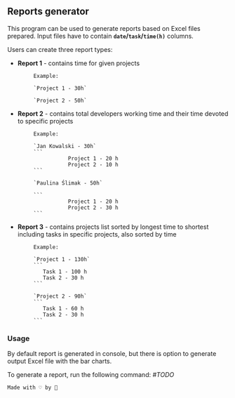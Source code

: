 ## Reports generator

This program can be used to generate reports based on Excel files prepared. Input files have to contain **`date`/`task`/`time(h)`** columns. 

Users can create three report types:

- **Report 1** - contains time for given projects

           Example:  

           `Project 1 - 30h`
           
           `Project 2 - 50h`

- **Report 2** - contains total developers working time and their time devoted to specific projects

           Example:
           
           `Jan Kowalski - 30h`
           ```
                      Project 1 - 20 h
                      Project 2 - 10 h
           ```
           
           `Paulina Ślimak - 50h`
           
           ```
                      Project 1 - 20 h
                      Project 2 - 30 h
           ```

- **Report 3** - contains projects list sorted by longest time to shortest including tasks in specific projects, also sorted by time

           Example:
           
           `Project 1 - 130h`
           ```
              Task 1 - 100 h
              Task 2 - 30 h
           ```
           
           `Project 2 - 90h`
           ```
              Task 1 - 60 h
              Task 2 - 30 h
           ```

### Usage
By default report is generated in console, but there is option to generate output Excel file with the bar charts.

To generate a report, run the following command:
*#TODO*

`Made with ♡ by 🍅`
